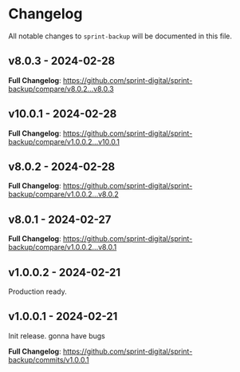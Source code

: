 # Changelog

All notable changes to `sprint-backup` will be documented in this file.

## v8.0.3 - 2024-02-28

**Full Changelog**: https://github.com/sprint-digital/sprint-backup/compare/v8.0.2...v8.0.3

## v10.0.1 - 2024-02-28

**Full Changelog**: https://github.com/sprint-digital/sprint-backup/compare/v1.0.0.2...v10.0.1

## v8.0.2 - 2024-02-28

**Full Changelog**: https://github.com/sprint-digital/sprint-backup/compare/v1.0.0.2...v8.0.2

## v8.0.1 - 2024-02-27

**Full Changelog**: https://github.com/sprint-digital/sprint-backup/compare/v1.0.0.2...v8.0.1

## v1.0.0.2 - 2024-02-21

Production ready.

## v1.0.0.1 - 2024-02-21

Init release. gonna have bugs

**Full Changelog**: https://github.com/sprint-digital/sprint-backup/commits/v1.0.0.1
